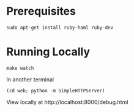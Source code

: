 Prerequisites
=============

    sudo apt-get install ruby-haml ruby-dev


Running Locally
===============


    make watch


In another terminal

    (cd web; python -m SimpleHTTPServer)

View locally at http://localhost:8000/debug.html
